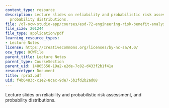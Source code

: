 ```yaml
---
content_type: resource
description: Lecture slides on reliability and probabilistic risk assessment, and
  probability distributions.
file: /ol-ocw-studio-app/courses/esd-72-engineering-risk-benefit-analysis-spring-2007/f4b6483cc1e28cac9de75b2fd2b2ad08_rpra3.pdf
file_size: 201244
file_type: application/pdf
learning_resource_types:
- Lecture Notes
license: https://creativecommons.org/licenses/by-nc-sa/4.0/
ocw_type: OCWFile
parent_title: Lecture Notes
parent_type: CourseSection
parent_uid: 14865558-19a2-e2de-7c82-d433f2b1f41a
resourcetype: Document
title: rpra3.pdf
uid: f4b6483c-c1e2-8cac-9de7-5b2fd2b2ad08
---
```

Lecture slides on reliability and probabilistic risk assessment, and probability distributions.